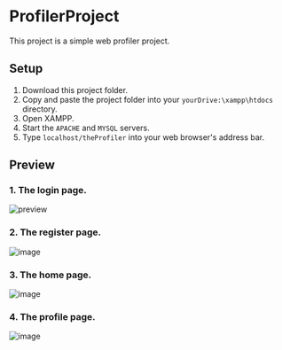 # ProfilerProject
This project is a simple web profiler project.

## Setup
1. Download this project folder.
2. Copy and paste the project folder into your ```yourDrive:\xampp\htdocs``` directory.
3. Open XAMPP.
4. Start the ```APACHE``` and ```MYSQL``` servers.
5. Type ```localhost/theProfiler``` into your web browser's address bar.

## Preview
### 1. The login page.
![preview](https://user-images.githubusercontent.com/70519090/162990309-01e2bc80-3a96-460c-8d7f-ce9c65979305.png)

### 2. The register page.
![image](https://user-images.githubusercontent.com/70519090/165225196-2a6c1608-da84-460d-9c8d-835dcb3ffa68.png)


### 3. The home page.
![image](https://user-images.githubusercontent.com/70519090/165225112-e3bb1379-29bc-4c1f-838c-ef8910a09ff1.png)

### 4. The profile page.
![image](https://user-images.githubusercontent.com/70519090/165224977-97a4718c-6963-4647-b7c5-9dd33625f4d8.png)
